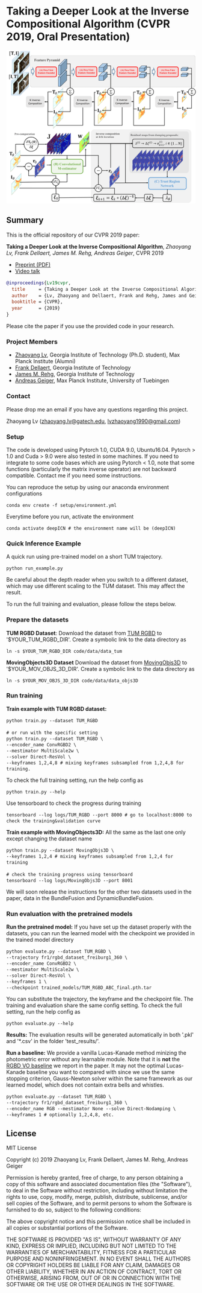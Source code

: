 # Taking a Deeper Look at the Inverse Compositional Algorithm (CVPR 2019, Oral Presentation)

![alt text](images/overall_flowchart.png)

## Summary 

This is the official repository of our CVPR 2019 paper:

**Taking a Deeper Look at the Inverse Compositional Algorithm**,
*Zhaoyang Lv, Frank Dellaert, James M. Rehg, Andreas Geiger*,
CVPR 2019
 * [Preprint (PDF)][1]
 * [Video talk][2]

```bibtex
@inproceedings{Lv19cvpr,  
  title     = {Taking a Deeper Look at the Inverse Compositional Algorithm}, 
  author    = {Lv, Zhaoyang and Dellaert, Frank and Rehg, James and Geiger, Andreas},  
  booktitle = {CVPR},  
  year      = {2019}  
}
```

Please cite the paper if you use the provided code in your research. 

### Project Members

* [Zhaoyang Lv][3], Georgia Institute of Technology (Ph.D. student), Max Planck Institute (Alumni)
* [Frank Dellaert][4], Georgia Institute of Technology
* [James M. Rehg][5], Georgia Institute of Technology
* [Andreas Geiger][6], Max Planck Institute, University of Tuebingen

### Contact

Please drop me an email if you have any questions regarding this project. 

Zhaoyang Lv (zhaoyang.lv@gatech.edu, lvzhaoyang1990@gmail.com)

### Setup 

The code is developed using Pytorch 1.0, CUDA 9.0, Ubuntu16.04. Pytorch > 1.0 and Cuda > 9.0 were also tested in some machines. If you need to integrate to some code bases which are using Pytorch < 1.0, note that some functions (particularly the matrix inverse operator) are not backward compatible. Contact me if you need some instructions.

You can reproduce the setup by using our anaconda environment configurations 

``` bash!
conda env create -f setup/environment.yml
```

Everytime before you run, activate the environment

``` bash!
conda activate deepICN # the environment name will be (deepICN)
```

### Quick Inference Example

A quick run using pre-trained model on a short TUM trajectory. 

```
python run_example.py
```

Be careful about the depth reader when you switch to a different dataset, which may use different scaling to the TUM dataset. This may affect the result. 

To run the full training and evaluation, please follow the steps below.

### Prepare the datasets 

**TUM RGBD Dataset**: Download the dataset from [TUM RGBD][7] to '$YOUR_TUM_RGBD_DIR'. Create a symbolic link to the data directory as 

```
ln -s $YOUR_TUM_RGBD_DIR code/data/data_tum
```

**MovingObjects3D Dataset** Download the dataset from [MovingObjs3D][8] to '$YOUR_MOV_OBJS_3D_DIR'. Create a symbolic link to the data directory as 

```
ln -s $YOUR_MOV_OBJS_3D_DIR code/data/data_objs3D
```

### Run training

**Train example with TUM RGBD dataset:** 

``` bash! 
python train.py --dataset TUM_RGBD 

# or run with the specific setting
python train.py --dataset TUM_RGBD \
--encoder_name ConvRGBD2 \
--mestimator MultiScale2w \
--solver Direct-ResVol \
--keyframes 1,2,4,8 # mixing keyframes subsampled from 1,2,4,8 for training.
```

To check the full training setting, run the help config as 
``` bash!
python train.py --help
``` 

Use tensorboard to check the progress during training
``` bash!
tensorboard --log logs/TUM_RGBD --port 8000 # go to localhost:8000 to check the training&validation curve
```

**Train example with MovingObjects3D:** All the same as the last one only except changing the dataset name

``` bash!
python train.py --dataset MovingObjs3D \
--keyframes 1,2,4 # mixing keyframes subsampled from 1,2,4 for training

# check the training progress using tensorboard
tensorboard --log logs/MovingObjs3D --port 8001
```

We will soon release the instructions for the other two datasets used in the paper, data in the BundleFusion and DynamicBundleFusion.

### Run evaluation with the pretrained models 

**Run the pretrained model:** If you have set up the dataset properly with the datasets, you can run the learned model with the checkpoint we provided in the trained model directory 

``` bash!
python evaluate.py --dataset TUM_RGBD \
--trajectory fr1/rgbd_dataset_freiburg1_360 \
--encoder_name ConvRGBD2 \
--mestimator MultiScale2w \
--solver Direct-ResVol \
--keyframes 1 \
--checkpoint trained_models/TUM_RGBD_ABC_final.pth.tar
```

You can substitute the trajectory, the keyframe and the checkpoint file. The training and evaluation share the same config setting. To check the full setting, run the help config as

``` bash!
python evaluate.py --help
```

**Results:** The evaluation results will be generated automatically in both '.pkl' and '*.csv' in the folder 'test_results/'.

**Run a baseline:** We provide a vanilla Lucas-Kanade method minizing the photometric error without any learnable module. Note that it is **not** the [RGBD VO baseline][9] we report in the paper. It may not the optimal Lucas-Kanade baseline you want to compared with since we use the same stopping criterion, Gauss-Newton solver within the same framework as our learned model, which does not contain extra bells and whistles.  

``` bash!
python evaluate.py --dataset TUM_RGBD \
--trajectory fr1/rgbd_dataset_freiburg1_360 \
--encoder_name RGB --mestimator None --solve Direct-Nodamping \
--keyframes 1 # optionally 1,2,4,8, etc.
```

## License 

MIT License

Copyright (c) 2019 Zhaoyang Lv, Frank Dellaert, James M. Rehg, Andreas Geiger

Permission is hereby granted, free of charge, to any person obtaining a copy
of this software and associated documentation files (the "Software"), to deal
in the Software without restriction, including without limitation the rights
to use, copy, modify, merge, publish, distribute, sublicense, and/or sell
copies of the Software, and to permit persons to whom the Software is
furnished to do so, subject to the following conditions:

The above copyright notice and this permission notice shall be included in all
copies or substantial portions of the Software.

THE SOFTWARE IS PROVIDED "AS IS", WITHOUT WARRANTY OF ANY KIND, EXPRESS OR
IMPLIED, INCLUDING BUT NOT LIMITED TO THE WARRANTIES OF MERCHANTABILITY,
FITNESS FOR A PARTICULAR PURPOSE AND NONINFRINGEMENT. IN NO EVENT SHALL THE
AUTHORS OR COPYRIGHT HOLDERS BE LIABLE FOR ANY CLAIM, DAMAGES OR OTHER
LIABILITY, WHETHER IN AN ACTION OF CONTRACT, TORT OR OTHERWISE, ARISING FROM,
OUT OF OR IN CONNECTION WITH THE SOFTWARE OR THE USE OR OTHER DEALINGS IN THE
SOFTWARE.


[1]: https://arxiv.org/pdf/1812.06861.pdf
[2]: https://youtu.be/doTjXDFtyK0
[3]: https://www.cc.gatech.edu/~zlv30/
[4]: https://www.cc.gatech.edu/~dellaert/FrankDellaert/Frank_Dellaert/Frank_Dellaert.html
[5]: https://rehg.org/
[6]: http://www.cvlibs.net/
[7]: https://vision.in.tum.de/data/datasets/rgbd-dataset/download
[8]: https://drive.google.com/open?id=1EIlS4J2J0sdsq8Mw_03DXHlRQmfL8XQx
[9]: https://vision.cs.tum.edu/_media/spezial/bib/steinbruecker_sturm_cremers_iccv11.pdf 